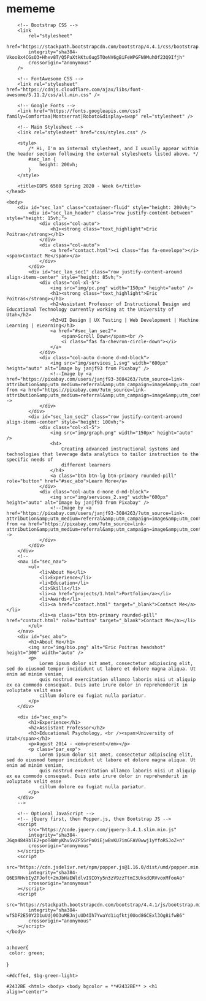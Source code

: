 # mememe
<!DOCTYPE html>
<html lang="en">
	<head>
		<!-- Required meta tags -->
		<meta charset="utf-8" />
		<meta name="viewport" content="width=device-width, initial-scale=1, shrink-to-fit=no" />

		<!-- Bootstrap CSS -->
		<link
			rel="stylesheet"
			href="https://stackpath.bootstrapcdn.com/bootstrap/4.4.1/css/bootstrap.min.css"
			integrity="sha384-Vkoo8x4CGsO3+Hhxv8T/Q5PaXtkKtu6ug5TOeNV6gBiFeWPGFN9MuhOf23Q9Ifjh"
			crossorigin="anonymous"
		/>

		<!-- FontAwesome CSS -->
		<link rel="stylesheet" href="https://cdnjs.cloudflare.com/ajax/libs/font-awesome/5.11.2/css/all.min.css" />

		<!-- Google Fonts -->
		<link href="https://fonts.googleapis.com/css?family=Comfortaa|Montserrat|Roboto&display=swap" rel="stylesheet" />

		<!-- Main Stylesheet -->
		<link rel="stylesheet" href="css/styles.css" />

		<style>
			/* Hi, I'm an internal stylesheet, and I usually appear within the header section following the external stylesheets listed above. */
			#sec_lan {
				height: 200vh;
			}
		</style>

		<title>EDPS 6560 Spring 2020 - Week 6</title>
	</head>

	<body>
		<div id="sec_lan" class="container-fluid" style="height: 200vh;">
			<div id="sec_lan_header" class="row justify-content-between" style="height: 15vh;">
				<div class="col-auto">
					<h1><strong class="text_highlight">Eric Poitras</strong></h1>
				</div>
				<div class="col-auto">
					<a href="contact.html"><i class="fas fa-envelope"></i> <span>Contact Me</span></a>
				</div>
			</div>
			<div id="sec_lan_sec1" class="row justify-content-around align-items-center" style="height: 85vh;">
				<div class="col-xl-5">
					<img src="img/pc.png" width="150px" height="auto" />
					<h1><strong class="text_highlight">Eric Poitras</strong></h1>
					<h2>Assistant Professor of Instructional Design and Educational Technology currently working at the University of Utah</h2>
					<h3>UI Design | UX Testing | Web Development | Machine Learning | eLearning</h3>
					<a href="#sec_lan_sec2">
						<span>Scroll Down</span><br />
						<i class="fas fa-chevron-circle-down"></i>
					</a>
				</div>
				<div class="col-auto d-none d-md-block">
					<img src="img/services_1.svg" width="600px" height="auto" alt="Image by janjf93 from Pixabay" />
					<!--Image by <a href="https://pixabay.com/users/janjf93-3084263/?utm_source=link-attribution&amp;utm_medium=referral&amp;utm_campaign=image&amp;utm_content=3614768">janjf93</a> from <a href="https://pixabay.com/?utm_source=link-attribution&amp;utm_medium=referral&amp;utm_campaign=image&amp;utm_content=3614768">Pixabay</a>-->
				</div>
			</div>
			<div id="sec_lan_sec2" class="row justify-content-around align-items-center" style="height: 100vh;">
				<div class="col-xl-5">
					<img src="img/graph.png" width="150px" height="auto" />
					<h4>
						Creating advanced instructional systems and technologies that leverage data analytics to tailor instruction to the specific needs of
						different learners
					</h4>
					<a class="btn btn-lg btn-primary rounded-pill" role="button" href="#sec_abo">Learn More</a>
				</div>
				<div class="col-auto d-none d-md-block">
					<img src="img/services_2.svg" width="600px" height="auto" alt="Image by janjf93 from Pixabay" />
					<!--Image by <a href="https://pixabay.com/users/janjf93-3084263/?utm_source=link-attribution&amp;utm_medium=referral&amp;utm_campaign=image&amp;utm_content=3614768">janjf93</a> from <a href="https://pixabay.com/?utm_source=link-attribution&amp;utm_medium=referral&amp;utm_campaign=image&amp;utm_content=3614768">Pixabay</a>-->
				</div>
			</div>
		</div>
		<!--
		<nav id="sec_nav">
			<ul>
				<li>About Me</li>
				<li>Experience</li>
				<li>Education</li>
				<li>Skills</li>
				<li><a href="projects/1.html">Portfolio</a></li>
				<li>Awards</li>
				<li><a href="contact.html" target="_blank">Contact Me</a></li>
				<li><a class="btn btn-primary rounded-pill" href="contact.html" role="button" target="_blank">Contact Me</a></li>
			</ul>
		</nav>
		<div id="sec_abo">
			<h1>About Me</h1>
			<img src="img/bio.png" alt="Eric Poitras headshot" height="300" width="auto" />
			<p>
				Lorem ipsum dolor sit amet, consectetur adipiscing elit, sed do eiusmod tempor incididunt ut labore et dolore magna aliqua. Ut enim ad minim veniam,
				quis nostrud exercitation ullamco laboris nisi ut aliquip ex ea commodo consequat. Duis aute irure dolor in reprehenderit in voluptate velit esse
				cillum dolore eu fugiat nulla pariatur.
			</p>
		</div>
	
		<div id="sec_exp">
			<h1>Experience</h1>
			<h2>Assistant Professor</h2>
			<h3>Educational Psychology, <br /><span>University of Utah</span></h3>
			<p>August 2014 - <em>present</em></p>
			<p class="par_exp">
				Lorem ipsum dolor sit amet, consectetur adipiscing elit, sed do eiusmod tempor incididunt ut labore et dolore magna aliqua. Ut enim ad minim veniam,
				quis nostrud exercitation ullamco laboris nisi ut aliquip ex ea commodo consequat. Duis aute irure dolor in reprehenderit in voluptate velit esse
				cillum dolore eu fugiat nulla pariatur.
			</p>
		</div>
		-->

		<!-- Optional JavaScript -->
		<!-- jQuery first, then Popper.js, then Bootstrap JS -->
		<script
			src="https://code.jquery.com/jquery-3.4.1.slim.min.js"
			integrity="sha384-J6qa4849blE2+poT4WnyKhv5vZF5SrPo0iEjwBvKU7imGFAV0wwj1yYfoRSJoZ+n"
			crossorigin="anonymous"
		></script>
		<script
			src="https://cdn.jsdelivr.net/npm/popper.js@1.16.0/dist/umd/popper.min.js"
			integrity="sha384-Q6E9RHvbIyZFJoft+2mJbHaEWldlvI9IOYy5n3zV9zzTtmI3UksdQRVvoxMfooAo"
			crossorigin="anonymous"
		></script>
		<script
			src="https://stackpath.bootstrapcdn.com/bootstrap/4.4.1/js/bootstrap.min.js"
			integrity="sha384-wfSDF2E50Y2D1uUdj0O3uMBJnjuUD4Ih7YwaYd1iqfktj0Uod8GCExl3Og8ifwB6"
			crossorigin="anonymous"
		></script>
	</body>
	
	
	a:hover{
     color: green;
}
	
	<#dcffe4, $bg-green-light>

	#2432BE <html> <body> <body bgcolor = **#2432BE** > <h1 align="center">
	
</html>
